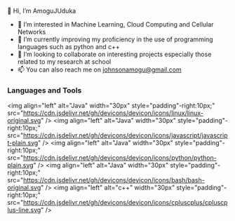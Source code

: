 👋 Hi, I’m  AmoguJUduka
- 👀 I’m interested in Machine Learning, Cloud Computing and Cellular Networks
- 🌱 I’m currently improving my proficiency in the use of programming languages such as python and c++
- 💞️ I’m looking to collaborate on interesting projects especially those related to my research at school
- 📫 You can also reach me on johnsonamogu@gmail.com

### Languages and Tools

<img align="left" alt="Java" width="30px" style="padding"-right:10px;" src="https://cdn.jsdelivr.net/gh/devicons/devicon/icons/linux/linux-original.svg" />
<img align="left" alt="Java" width="30px" style="padding"-right:10px;" src="https://cdn.jsdelivr.net/gh/devicons/devicon/icons/javascript/javascript-plain.svg" />
<img align="left" alt="Java" width="30px" style="padding"-right:10px;" src="https://cdn.jsdelivr.net/gh/devicons/devicon/icons/python/python-plain.svg" />
<img align="left" alt="Java" width="30px" style="padding"-right:10px;" src="https://cdn.jsdelivr.net/gh/devicons/devicon/icons/bash/bash-original.svg" />
<img align="left" alt="c++" width="30px" style="padding"-right:10px;" src="https://cdn.jsdelivr.net/gh/devicons/devicon/icons/cpluscplus/cpluscplus-line.svg" />
<br />

<!---
AmoguJUduka/AmoguJUduka is a ✨ special ✨ repository because its `README.md` (this file) appears on your GitHub profile.
You can click the Preview link to take a look at your changes.
--->
